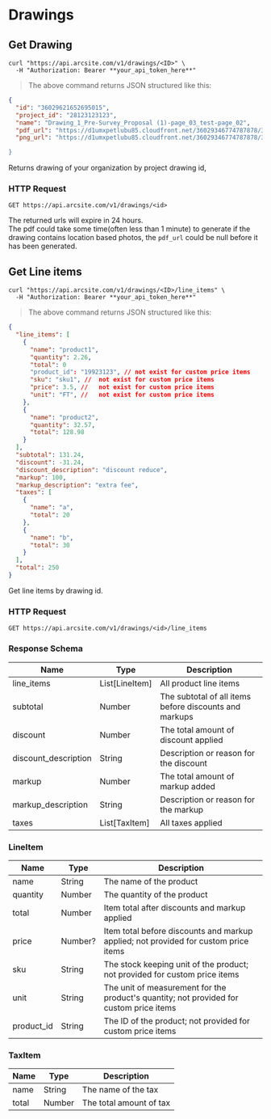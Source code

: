 # Drawings

## Get Drawing

```shell
curl "https://api.arcsite.com/v1/drawings/<ID>" \
  -H "Authorization: Bearer **your_api_token_here**"
```

> The above command returns JSON structured like this:

```json
{
  "id": "36029621652695015",
  "project_id": "28123123123",
  "name": "Drawing_1_Pre-Survey_Proposal (1)-page_03_test-page_02",
  "pdf_url": "https://d1umxpetlubu85.cloudfront.net/36029346774787878/36029621652694930/40c01b5a-75d5-11ec-8ea1-0242ac170007/Drawing_1_Pre-Survey_Proposal_-281-29-page_03_test-page_02.pdf?Expires=1642318765&Signature=Lh9XnGwEtt5DdZx4GAdp7J5qbJArHKS~lY39y2OjDsSRzpXPuv6H4x0RxfqYGi6gqrZxv56GMn2MiQXN9cM2VotAMpGWBsjm4cabdpLSXZNuhtqJ4k9~VBr3EyhgGIlIQk2HUlb-~McPlfbGNrbGbzj3P5mpEZ0Ce00OG0WUs3eolPEom9s4v7QNwWRrsyltFvEhZ~T4S8tRDCjyHa50al6GsNCLb5sBX7pW~oem2~GKGYj3a-kDuzCQiKLp4K7Ncc2njmDwVHThI9aSIlggbuejBa~XbWUf2WNgcbUq0~i0-e~yVN212~Qh7vHcXV4XFXQ-7k3zdxfLE8m9il5Ufg__&Key-Pair-Id=APKAIZL6W5TJO2AK7DOQ",
  "png_url": "https://d1umxpetlubu85.cloudfront.net/36029346774787878/36029621652694930/40c01b5a-75d5-11ec-8ea1-0242ac170007/Drawing_1_Pre-Survey_Proposal_-281-29-page_03_test-page_02.png

}
```

Returns drawing of your organization by project drawing id,

### HTTP Request

`GET https://api.arcsite.com/v1/drawings/<id>`

<aside class="notice">
The returned urls will expire in 24 hours.
</aside>

<aside class="notice">
The pdf could take some time(often less than 1 minute) to generate if the drawing contains location based photos, the <code>pdf_url</code> could be null before it has been generated.
</aside>

## Get Line items

```shell
curl "https://api.arcsite.com/v1/drawings/<ID>/line_items" \
  -H "Authorization: Bearer **your_api_token_here**"
```

> The above command returns JSON structured like this:

```json
{
  "line_items": [
    {
      "name": "product1",
      "quantity": 2.26,
      "total": 0
      "product_id": "19923123", // not exist for custom price items
      "sku": "sku1", //  not exist for custom price items
      "price": 3.5, //   not exist for custom price items
      "unit": "FT", //   not exist for custom price items
    },
    {
      "name": "product2",
      "quantity": 32.57,
      "total": 128.98
    }
  ],
  "subtotal": 131.24,
  "discount": -31.24,
  "discount_description": "discount reduce",
  "markup": 100,
  "markup_description": "extra fee",
  "taxes": [
    {
      "name": "a",
      "total": 20
    },
    {
      "name": "b",
      "total": 30
    }
  ],
  "total": 250
}
```

Get line items by drawing id.

### HTTP Request

`GET https://api.arcsite.com/v1/drawings/<id>/line_items`

### Response Schema

| Name                 | Type           | Description                                            |
| -------------------- | -------------- | ------------------------------------------------------ |
| line_items           | List[LineItem] | All product line items                                 |
| subtotal             | Number         | The subtotal of all items before discounts and markups |
| discount             | Number         | The total amount of discount applied                   |
| discount_description | String         | Description or reason for the discount                 |
| markup               | Number         | The total amount of markup added                       |
| markup_description   | String         | Description or reason for the markup                   |
| taxes                | List[TaxItem]  | All taxes applied                                      |

### LineItem

| Name       | Type    | Description                                                                             |
| ---------- | ------- | --------------------------------------------------------------------------------------- |
| name       | String  | The name of the product                                                                 |
| quantity   | Number  | The quantity of the product                                                             |
| total      | Number  | Item total after discounts and markup applied                                           |
| price      | Number? | Item total before discounts and markup applied; not provided for custom price items     |
| sku        | String  | The stock keeping unit of the product; not provided for custom price items              |
| unit       | String  | The unit of measurement for the product's quantity; not provided for custom price items |
| product_id | String  | The ID of the product; not provided for custom price items                              |

### TaxItem

| Name  | Type   | Description             |
| ----- | ------ | ----------------------- |
| name  | String | The name of the tax     |
| total | Number | The total amount of tax |

